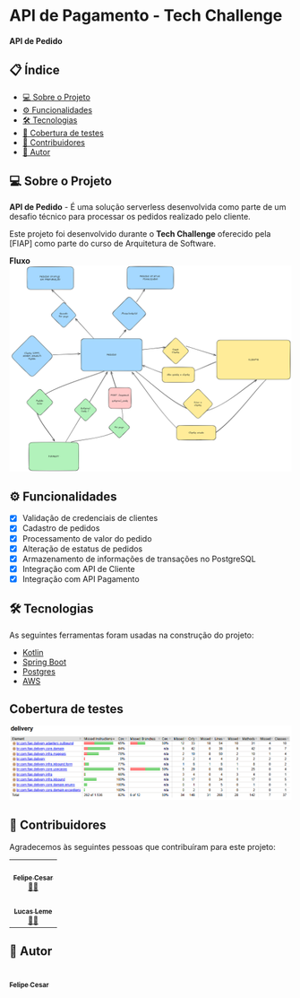 # API de Pagamento - Tech Challenge

#### API de Pedido

## 📋 Índice

- [💻 Sobre o Projeto](#-sobre-o-projeto)
- [⚙️ Funcionalidades](#️-funcionalidades)
- [🛠 Tecnologias](#-tecnologias)
- [🧪 Cobertura de testes](#cobertura-de-testes)
- [👥 Contribuidores](#-contribuidores)
- [🦸 Autor](#-autor)


## 💻 Sobre o Projeto

**API de Pedido** - É uma solução serverless desenvolvida como parte de um desafio técnico para processar os pedidos realizado pelo cliente.

Este projeto foi desenvolvido durante o **Tech Challenge** oferecido pela [FIAP] como parte do curso de Arquitetura de Software.

**Fluxo**
![fluxo.png](/fluxo.png)

## ⚙️ Funcionalidades

- [x] Validação de credenciais de clientes
- [x] Cadastro de pedidos
- [x] Processamento de valor do pedido
- [x] Alteração de estatus de pedidos
- [x] Armazenamento de informações de transações no PostgreSQL
- [x] Integração com API de Cliente
- [x] Integração com API Pagamento

## 🛠 Tecnologias

As seguintes ferramentas foram usadas na construção do projeto:

- [Kotlin](https://kotlinlang.org/)
- [Spring Boot](https://spring.io/projects/spring-boot)
- [Postgres](https://www.postgresql.org/)
- [AWS](https://aws.amazon.com/)

## Cobertura de testes

![Coverage.png](/Coverage.png)

## 👥 Contribuidores

Agradecemos às seguintes pessoas que contribuíram para este projeto:

<table>
  <tr>
    <td align="center"><a href="https://github.com/FeCesar"><img style="border-radius: 50%;" src="https://avatars.githubusercontent.com/u/seu-id?v=4" width="100px;" alt=""/><br /><sub><b>Felipe Cesar</b></sub></a><br /><a href="https://github.com/FeCesar" title="Desenvolvedor">👨‍💻</a></td>
  </tr>
    <tr>
    <td align="center"><a href="https://github.com/LucasLemeCF"><img style="border-radius: 50%;" src="https://avatars.githubusercontent.com/u/seu-id?v=4" width="100px;" alt=""/><br /><sub><b>Lucas Leme</b></sub></a><br /><a href="https://github.com/LucasLemeCF" title="Desenvolvedor">👨‍💻</a></td>
  </tr>
</table>

## 🦸 Autor

<a href="https://github.com/FeCesar">
 <img style="border-radius: 50%;" src="https://avatars.githubusercontent.com/u/seu-id?v=4" width="100px;" alt=""/>
 <br />
 <sub><b>Felipe Cesar</b></sub></a>
 <br />